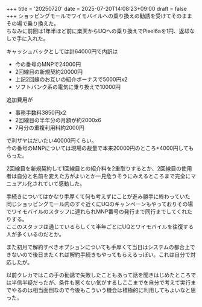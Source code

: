 +++
title = '20250720'
date = 2025-07-20T14:08:23+09:00
draft = false
+++
ショッピングモールでワイモバイルへの乗り換えの勧誘を受けてそのままその場で乗り換えた。  
ちなみに前回は1年半ほど前に楽天からUQへの乗り換えでPixel6aを1円、返却なしで手に入れた。  

キャッシュバックとしては計64000円で内訳は
- 今の番号のMNPで24000円
- 2回線目の新規契約20000円
- 上記2回線のお互いの紹介ボーナスで5000円x2
- ソフトバンク系の電気に乗り換えで10000円

追加費用が
- 事務手数料3850円x2
- 2回線目の半年分の月額が約2000x6
- 7月分の重複利用料約2000円

で利ザヤはだいたい40000円くらい。  
今の番号のMNPについては現場の裁量で本来20000円のところ+4000円してもらった。  

2回線目を新規契約して1回線目との紹介料を2重取りするとか、2回線目の使用者は自分と名前を変えた方がよいとか一見危うそうにみえるところまで完全にマニュアル化されていて感動した。  

手続きについてはかなり手厚くて何も考えずにことが進み勝手に終わっていた  
同じショッピングモール内のすぐ近くにUQのキャンペーンもやっておりその場でワイモバイルのスタッフに連れられMNP番号の発行まで同行までしてくれたりする。  
ここのスタッフは通じているらしくて半年ごとにUQとワイモバイルを往復する人が多くいるのだとか。  

また初月で解約すべきオプションについても手厚くて当日はシステムの都合上できないので後日またくれば解約手続きもやってもらえるっぽい。これは自分で対応したが。  

以前クレカではこの手の勧誘で失敗したこともあって話を聞きはじめたところでは半信半疑だったが、条件も悪くない気がするしここまでを自分で考えて実行までやるのは相当面倒なので今後もこういう機会は積極的に利用してもよいなと思った。